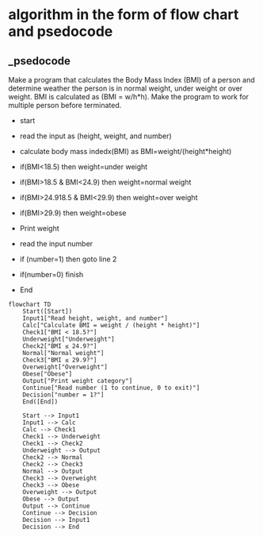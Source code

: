 # algorithm in the form of flow chart and psedocode
## _psedocode

Make a program that calculates the Body Mass Index (BMI) of a person and determine weather the person is
in normal weight, under weight or over weight. BMI is calculated as (BMI = w/h*h). Make the program to
work for multiple person before terminated.

* start

* read the input as (height, weight, and number)

* calculate body mass indedx(BMI) as BMI=weight/(height*height)

* if(BMI<18.5) then weight=under weight

* if(BMI>18.5 & BMI<24.9) then weight=normal weight

* if(BMI>24.918.5 & BMI<29.9) then weight=over weight

* if(BMI>29.9) then weight=obese

* Print weight

* read the input number 

* if (number=1) then goto line 2

* if(number=0) finish

* End






```mermaid
flowchart TD
    Start([Start])
    Input1["Read height, weight, and number"]
    Calc["Calculate BMI = weight / (height * height)"]
    Check1["BMI < 18.5?"]
    Underweight["Underweight"]
    Check2["BMI ≤ 24.9?"]
    Normal["Normal weight"]
    Check3["BMI ≤ 29.9?"]
    Overweight["Overweight"]
    Obese["Obese"]
    Output["Print weight category"]
    Continue["Read number (1 to continue, 0 to exit)"]
    Decision["number = 1?"]
    End([End])

    Start --> Input1
    Input1 --> Calc
    Calc --> Check1
    Check1 --> Underweight
    Check1 --> Check2
    Underweight --> Output
    Check2 --> Normal
    Check2 --> Check3
    Normal --> Output
    Check3 --> Overweight
    Check3 --> Obese
    Overweight --> Output
    Obese --> Output
    Output --> Continue
    Continue --> Decision
    Decision --> Input1
    Decision --> End
